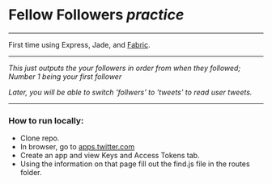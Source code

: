 # Fellow Followers *practice*

---

First time using Express, Jade, and [Fabric](https://dev.twitter.com/overview/documentation).

---

*This just outputs the your followers in order from when they followed; Number 1 being your first follower*

*Later, you will be able to switch 'follwers' to 'tweets' to read user tweets.*

---

### How to run locally:
- Clone repo.
- In browser, go to [apps.twitter.com](https://apps.twitter.com/)
- Create an app and view Keys and Access Tokens tab.
- Using the information on that page fill out the find.js file in the routes folder.






